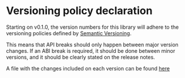 Versioning policy declaration
=============================

Starting on v0.1.0, the version numbers for this library will adhere to the versioning policies defined by [Semantic Versioning](https://semver.org/).

This means that API breaks should only happen between major version changes.
If an ABI break is required, it should be done between minor versions, and it should be clearly stated on the release notes.

A file with the changes included on each version can be found [here](versions.md)
